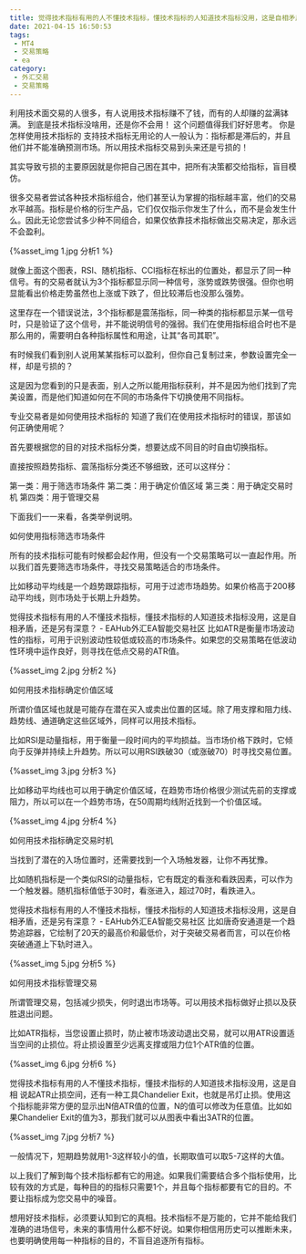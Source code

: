 ```yaml
---
title: 觉得技术指标有用的人不懂技术指标，懂技术指标的人知道技术指标没用，这是自相矛盾，还是另有深意？
date: 2021-04-15 16:50:53
tags:
 - MT4
 - 交易策略
 - ea
category:
 - 外汇交易
 - 交易策略
---
```


利用技术面交易的人很多，有人说用技术指标赚不了钱，而有的人却赚的盆满钵满。
到底是技术指标没啥用，还是你不会用！
这个问题值得我们好好思考。
你是怎样使用技术指标的
支持技术指标无用论的人一般认为：指标都是滞后的，并且他们并不能准确预测市场。所以用技术指标交易到头来还是亏损的！
<!--more-->
其实导致亏损的主要原因就是你把自己困在其中，把所有决策都交给指标，盲目模仿。

很多交易者尝试各种技术指标组合，他们甚至认为掌握的指标越丰富，他们的交易水平越高。指标是价格的衍生产品，它们仅仅指示你发生了什么，而不是会发生什么。因此无论您尝试多少种不同组合，如果仅依靠技术指标做出交易决定，那永远不会盈利。

{%asset_img 1.jpg 分析1 %}

就像上面这个图表，RSI、随机指标、CCI指标在标出的位置处，都显示了同一种信号。有的交易者就认为3个指标都显示同一种信号，涨势或跌势很强。但你也明显能看出价格走势虽然也上涨或下跌了，但比较滞后也没那么强势。

这里存在一个错误说法，3个指标都是震荡指标，同一种类的指标都显示某一信号时，只是验证了这个信号，并不能说明信号的强弱。我们在使用指标组合时也不是那么用的，需要明白各种指标属性和用途，让其“各司其职”。

有时候我们看到别人说用某某指标可以盈利，但你自己复制过来，参数设置完全一样，却是亏损的？

这是因为您看到的只是表面，别人之所以能用指标获利，并不是因为他们找到了完美设置，而是他们知道如何在不同的市场条件下切换使用不同指标。

专业交易者是如何使用技术指标的
知道了我们在使用技术指标时的错误，那该如何正确使用呢？

首先要根据您的目的对技术指标分类，想要达成不同目的时自由切换指标。

直接按照趋势指标、震荡指标分类还不够细致，还可以这样分：

第一类：用于筛选市场条件
第二类：用于确定价值区域
第三类：用于确定交易时机
第四类：用于管理交易

下面我们一一来看，各类举例说明。

如何使用指标筛选市场条件

所有的技术指标可能有时候都会起作用，但没有一个交易策略可以一直起作用。所以我们首先要筛选市场条件，寻找交易策略适合的市场条件。

比如移动平均线是一个趋势跟踪指标，可用于过滤市场趋势。如果价格高于200移动平均线，则市场处于长期上升趋势。

觉得技术指标有用的人不懂技术指标，懂技术指标的人知道技术指标没用，这是自相矛盾，还是另有深意？ - EAHub外汇EA智能交易社区
比如ATR是衡量市场波动性的指标，可用于识别波动性较低或较高的市场条件。如果您的交易策略在低波动性环境中运作良好，则寻找在低点交易的ATR值。

{%asset_img 2.jpg 分析2 %}

如何用技术指标确定价值区域

所谓价值区域也就是可能存在潜在买入或卖出位置的区域。除了用支撑和阻力线、趋势线、通道确定这些区域外，同样可以用技术指标。

比如RSI是动量指标，用于衡量一段时间内的平均损益。当市场价格下跌时，它倾向于反弹并持续上升趋势。所以可以用RSI跌破30（或涨破70）时寻找交易位置。

{%asset_img 3.jpg 分析3 %}

比如移动平均线也可以用于确定价值区域，在趋势市场价格很少测试先前的支撑或阻力，所以可以在一个趋势市场，在50周期均线附近找到一个价值区域。

{%asset_img 4.jpg 分析4 %}

如何用技术指标确定交易时机

当找到了潜在的入场位置时，还需要找到一个入场触发器，让你不再犹豫。

比如随机指标是一个类似RSI的动量指标，它有既定的看涨和看跌因素，可以作为一个触发器。随机指标值低于30时，看涨进入，超过70时，看跌进入。

觉得技术指标有用的人不懂技术指标，懂技术指标的人知道技术指标没用，这是自相矛盾，还是另有深意？ - EAHub外汇EA智能交易社区
比如唐奇安通道是一个趋势追踪器，它绘制了20天的最高价和最低价，对于突破交易者而言，可以在价格突破通道上下轨时进入。

{%asset_img 5.jpg 分析5 %}

如何用技术指标管理交易

所谓管理交易，包括减少损失，何时退出市场等。可以用技术指标做好止损以及获胜退出问题。

比如ATR指标，当您设置止损时，防止被市场波动退出交易，就可以用ATR设置适当空间的止损位。将止损设置至少远离支撑或阻力位1个ATR值的位置。

{%asset_img 6.jpg 分析6 %}

觉得技术指标有用的人不懂技术指标，懂技术指标的人知道技术指标没用，这是自相
说起ATR止损空间，还有一种工具Chandelier Exit，也就是吊灯止损。使用这个指标能非常方便的显示出N倍ATR值的位置，N的值可以修改为任意值。比如如果Chandelier Exit的值为3，那我们就可以从图表中看出3ATR的位置。

{%asset_img 7.jpg 分析7 %}

一般情况下，短期趋势就用1-3这样较小的值，长期取值可以取5-7这样的大值。

以上我们了解到每个技术指标都有它的用途。如果我们需要结合多个指标使用，比较有效的方式是，每种目的的指标只需要1个，并且每个指标都要有它的目的。不要让指标成为您交易中的噪音。

想用好技术指标，必须要认知到它的真相。技术指标不是万能的，它并不能给我们准确的进场信号，未来的事情用什么都不好说。如果你相信用历史可以推断未来，也要明确使用每一种指标的目的，不盲目追逐所有指标。
